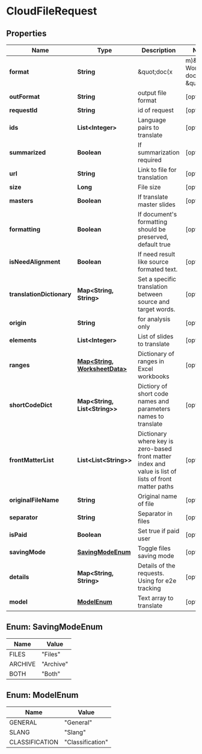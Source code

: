 

# CloudFileRequest


## Properties

| Name | Type | Description | Notes |
|------------ | ------------- | ------------- | -------------|
|**format** | **String** | \&quot;doc(x|m)\&quot; if Word document, \&quot;xls(x|m)\&quot; if Excel workbook |  [optional] |
|**outFormat** | **String** | output file format |  [optional] |
|**requestId** | **String** | id of request |  [optional] |
|**ids** | **List&lt;Integer&gt;** | Language pairs to translate |  [optional] |
|**summarized** | **Boolean** | If summarization required |  [optional] |
|**url** | **String** | Link to file for translation |  [optional] |
|**size** | **Long** | File size |  [optional] |
|**masters** | **Boolean** | If translate master slides |  [optional] |
|**formatting** | **Boolean** | If document&#39;s formatting should be preserved, default true |  [optional] |
|**isNeedAlignment** | **Boolean** | If need result like source formated text. |  [optional] |
|**translationDictionary** | **Map&lt;String, String&gt;** | Set a specific translation between source and target words. |  [optional] |
|**origin** | **String** | for analysis only |  [optional] |
|**elements** | **List&lt;Integer&gt;** | List of slides to translate |  [optional] |
|**ranges** | [**Map&lt;String, WorksheetData&gt;**](WorksheetData.md) | Dictionary of ranges in Excel workbooks |  [optional] |
|**shortCodeDict** | **Map&lt;String, List&lt;String&gt;&gt;** | Dictiory of short code names and parameters names to translate |  [optional] |
|**frontMatterList** | **List&lt;List&lt;String&gt;&gt;** | Dictionary where key is zero-based front matter index and value is list of lists of front matter paths |  [optional] |
|**originalFileName** | **String** | Original name of file |  [optional] |
|**separator** | **String** | Separator in files |  [optional] |
|**isPaid** | **Boolean** | Set true if paid user |  [optional] |
|**savingMode** | [**SavingModeEnum**](#SavingModeEnum) | Toggle files saving mode |  [optional] |
|**details** | **Map&lt;String, String&gt;** | Details of the requests. Using for e2e tracking |  [optional] |
|**model** | [**ModelEnum**](#ModelEnum) | Text array to translate |  [optional] |



## Enum: SavingModeEnum

| Name | Value |
|---- | -----|
| FILES | &quot;Files&quot; |
| ARCHIVE | &quot;Archive&quot; |
| BOTH | &quot;Both&quot; |



## Enum: ModelEnum

| Name | Value |
|---- | -----|
| GENERAL | &quot;General&quot; |
| SLANG | &quot;Slang&quot; |
| CLASSIFICATION | &quot;Classification&quot; |



